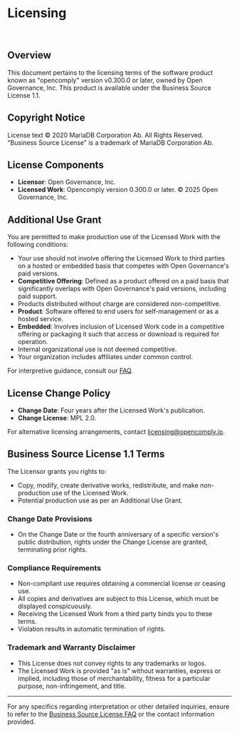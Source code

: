 # Licensing

<br>

## Overview

This document pertains to the licensing terms of the software product known as "opencomply" version v0.300.0 or later, owned by Open Governance, Inc. This product is available under the Business Source License 1.1.

## Copyright Notice

License text © 2020 MariaDB Corporation Ab. All Rights Reserved. "Business Source License" is a trademark of MariaDB Corporation Ab.

## License Components

- **Licensor**: Open Governance, Inc.
- **Licensed Work**: Opencomply version 0.300.0 or later. © 2025 Open Governance, Inc.
  
## Additional Use Grant

You are permitted to make production use of the Licensed Work with the following conditions:

- Your use should not involve offering the Licensed Work to third parties on a hosted or embedded basis that competes with Open Governance's paid versions.
- **Competitive Offering**: Defined as a product offered on a paid basis that significantly overlaps with Open Governance's paid versions, including paid support.
- Products distributed without charge are considered non-competitive.
- **Product**: Software offered to end users for self-management or as a hosted service.
- **Embedded**: Involves inclusion of Licensed Work code in a competitive offering or packaging it such that access or download is required for operation.
- Internal organizational use is not deemed competitive.
- Your organization includes affiliates under common control.

For interpretive guidance, consult our [FAQ](https://www.opencomply.io/license-faq).

## License Change Policy

- **Change Date**: Four years after the Licensed Work's publication.
- **Change License**: MPL 2.0.

For alternative licensing arrangements, contact [licensing@opencomply.io](mailto:licensing@opencomply.io).

## Business Source License 1.1 Terms

The Licensor grants you rights to:

- Copy, modify, create derivative works, redistribute, and make non-production use of the Licensed Work.
- Potential production use as per an Additional Use Grant.
  
### Change Date Provisions

- On the Change Date or the fourth anniversary of a specific version's public distribution, rights under the Change License are granted, terminating prior rights.
  
### Compliance Requirements

- Non-compliant use requires obtaining a commercial license or ceasing use.
- All copies and derivatives are subject to this License, which must be displayed conspicuously.
- Receiving the Licensed Work from a third party binds you to these terms.
- Violation results in automatic termination of rights.

### Trademark and Warranty Disclaimer

- This License does not convey rights to any trademarks or logos.
- The Licensed Work is provided "as is" without warranties, express or implied, including those of merchantability, fitness for a particular purpose, non-infringement, and title.

---

For any specifics regarding interpretation or other detailed inquiries, ensure to refer to the [Business Source License FAQ](https://www.opencomply.io/license-faq) or the contact information provided.
